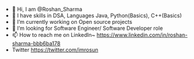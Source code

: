 - 👋 Hi, I am @Roshan_Sharma
- 👀 I have skills in DSA, Languages Java, Python(Basics), C++(Basics)
- 🌱 I’m currently working on Open source projects
- 💞️ I’m looking for Software Engineer/ Software Developer role
- 📫 How to reach me on
  LinkedIn~ https://www.linkedin.com/in/roshan-sharma-bbb6ba178
- Twitter https://twitter.com/imrosun  

<!---
imrosun/imrosun is a ✨ special ✨ repository because its `README.md` (this file) appears on your GitHub profile.
You can click the Preview link to take a look at your changes.
--->
